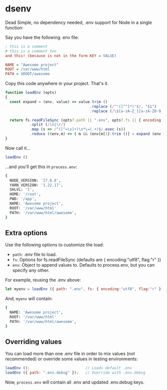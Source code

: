 # dsenv

Dead Simple, no dependency needed, .env support for Node in a single function:

Say you have the following .env file:

```ini
; this is a comment
# this is a comment too
and this! (because is not in the form KEY = VALUE)

NAME = "Awesome project"
ROOT = /var/www/html
PATH = $ROOT/awesome
```

Copy this code anywhere in your project. That's it.

```js
function loadEnv (opts)
{
  const expand = (env, value) => value.trim ()
                                      .replace (/^"([^"]*)"$/, "$1")
                                      .replace (/\$[a-zA-Z_][a-zA-Z0-9_]*/g, m => expand (env, env[m.substr (1)]));

  return fs.readFileSync (opts?.path || ".env", opts?.fs || { encoding:"utf8", flag:"r" })
           .split (/\n|\r/)
           .map (s => /^([^=\s]+)\s*\=(.+)$/.exec (s))
           .reduce ((env,m) => { m && (env[m[1].trim ()] = expand (env, m[2])); return env; }, opts?.env || process.env);
}
```

Now call it...

```js
loadEnv ()
```

...and you'll get this in ```process.env```:

```sh
{
  NODE_VERSION: '17.6.0',
  YARN_VERSION: '1.22.17',
  SHLVL: '1',
  HOME: '/root',
  PWD: '/app',
  NAME: 'Awesome project',
  ROOT: '/var/www/html'
  PATH: '/var/www/html/awesome',
}
```

## Extra options

Use the following options to customize the load:

- ```path```: .env file to load.
- ```fs```:   Options for fs.readFileSync (defaults are { encoding:"utf8", flag:"r" })
- ```env```:  Object to append values to. Defaults to process.env, but you can specify any other.

For example, reusing the .env above:

```js
let myenv = loadEnv ({ path: ".env", fs: { encoding:"utf8", flag:"r" }, env:{}});
```

And, ```myenv``` will contain:

```sh
{
  NAME: 'Awesome project',
  ROOT: '/var/www/html'
  PATH: '/var/www/html/awesome',
}
```

## Overriding values

You can load more than one .env file in order to mix values (not recommended) or override some values in testing environments:

```js
loadEnv ();                         // Loads default .env
loadEnv ({ path: ".env.debug" });   // Override with .env.debug
```

Now, ```process.env``` will contain all .env and updated .env.debug keys.

